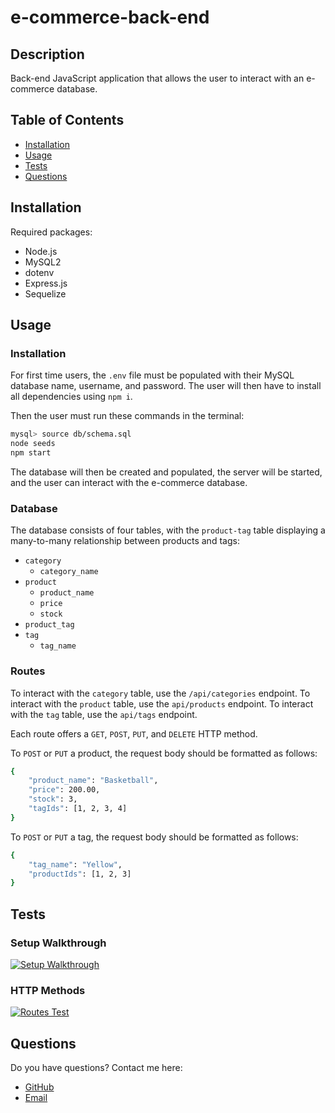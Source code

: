 # e-commerce-back-end

## Description

Back-end JavaScript application that allows the user to interact with an e-commerce database.

## Table of Contents

* [Installation](#Installation)
* [Usage](#Usage)
* [Tests](#Tests)
* [Questions](#Questions)

## Installation

Required packages:
  * Node.js
  * MySQL2
  * dotenv
  * Express.js
  * Sequelize

## Usage

### Installation

For first time users, the `.env` file must be populated with their MySQL database name, username, and password. The user will then have to install all dependencies using `npm i`.

Then the user must run these commands in the terminal:

```bash
mysql> source db/schema.sql
node seeds
npm start
```

The database will then be created and populated, the server will be started, and the user can interact with the e-commerce database.

### Database

The database consists of four tables, with the `product-tag` table displaying a many-to-many relationship between products and tags:

* `category`
    * `category_name`
* `product`
    * `product_name`
    * `price`
    * `stock`
* `product_tag`
* `tag`
    * `tag_name`

### Routes

To interact with the `category` table, use the `/api/categories` endpoint. To interact with the `product` table, use the `api/products` endpoint. To interact with the `tag` table, use the `api/tags` endpoint.

Each route offers a `GET`, `POST`, `PUT`, and `DELETE` HTTP method.

To `POST` or `PUT` a product, the request body should be formatted as follows:

```bash
{
    "product_name": "Basketball",
    "price": 200.00,
    "stock": 3,
    "tagIds": [1, 2, 3, 4]
}
```

To `POST` or `PUT` a tag, the request body should be formatted as follows:

```bash
{
    "tag_name": "Yellow",
    "productIds": [1, 2, 3]
}
```

## Tests

### Setup Walkthrough

[![Setup Walkthrough](./images/e-commerce-setup.gif)](https://drive.google.com/file/d/1HUTUpwcFKmOhlJvmgbVY2Rxq7lbWvhcC/view)

### HTTP Methods

[![Routes Test](./images/e-commerce-routes.gif)](https://drive.google.com/file/d/1weFyU24poOl2QGk6X0vcS_KtJTUd8FZ5/view)

## Questions

Do you have questions? Contact me here:

* [GitHub](https://github.com/laurenlgoss)
* [Email](laurenlgoss98@gmail.com)